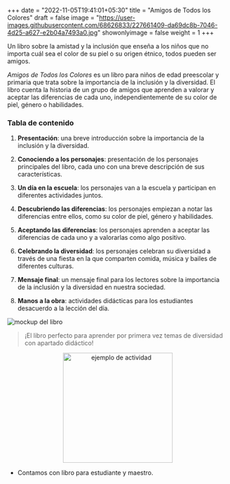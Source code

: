 +++
date = "2022-11-05T19:41:01+05:30"
title = "Amigos de Todos los Colores"
draft = false
image = "https://user-images.githubusercontent.com/68626833/227661409-da69dc8b-7046-4d25-a627-e2b04a7493a0.jpg"
showonlyimage = false
weight = 1
+++

Un libro sobre la amistad y la inclusión que enseña a los niños que no importa cuál sea el color de su piel o su origen étnico, todos pueden ser amigos.
<!--more-->

 *Amigos de Todos los Colores* es un libro para niños de edad preescolar y primaria que trata sobre la importancia de la inclusión y la diversidad. El libro cuenta la historia de un grupo de amigos que aprenden a valorar y aceptar las diferencias de cada uno, independientemente de su color de piel, género o habilidades.

### Tabla de contenido

1. **Presentación**: una breve introducción sobre la importancia de la inclusión y la diversidad.

2. **Conociendo a los personajes**: presentación de los personajes principales del libro, cada uno con una breve descripción de sus características.

3. **Un día en la escuela**: los personajes van a la escuela y participan en diferentes actividades juntos.

4. **Descubriendo las diferencias**: los personajes empiezan a notar las diferencias entre ellos, como su color de piel, género y habilidades.

5. **Aceptando las diferencias**: los personajes aprenden a aceptar las diferencias de cada uno y a valorarlas como algo positivo.

6. **Celebrando la diversidad**: los personajes celebran su diversidad a través de una fiesta en la que comparten comida, música y bailes de diferentes culturas.

7. **Mensaje final**: un mensaje final para los lectores sobre la importancia de la inclusión y la diversidad en nuestra sociedad.

8. **Manos a la obra**: actividades didácticas para los estudiantes desacuerdo a la lección del día. 


![mockup del libro](https://user-images.githubusercontent.com/68626833/227720044-5e5a6055-21d9-4e9f-a7c6-4521d8ce2669.png)



> ¡El libro perfecto para aprender por primera vez temas de diversidad con apartado didáctico!

<div>
<p style = 'text-align:center;'>
<img src="https://user-images.githubusercontent.com/68626833/227721121-c55c0c61-5d29-47ce-ae62-0d579f29d5ba.jpg" alt="ejemplo de actividad" width="250px">
</p>
</div>

* Contamos con libro para estudiante y maestro.

